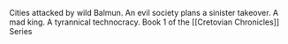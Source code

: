Cities attacked by wild Balmun. An evil society plans a sinister takeover. A mad king. A tyrannical technocracy. 
Book 1 of the [[Cretovian Chronicles]] Series
